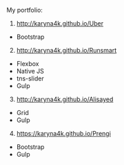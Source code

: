 My portfolio:

1. http://karyna4k.github.io/Uber 
- Bootstrap
2. http://karyna4k.github.io/Runsmart 
  - Flexbox
  - Native JS
  - tns-slider
  - Gulp
3. http://karyna4k.github.io/Alisayed
  - Grid
  - Gulp
4. https://karyna4k.github.io/Prengi
  - Bootstrap
  - Gulp
